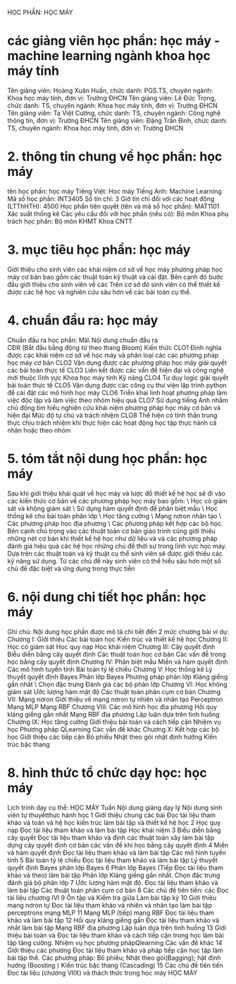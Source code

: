 HỌC PHẦN: HỌC MÁY
# các giảng viên học phần: học máy - machine learning ngành khoa học máy tính
Tên giảng viên: Hoàng Xuân Huấn, chức danh: PGS.TS, chuyên ngành: Khoa học máy tính, đơn vị: Trường ĐHCN
Tên giảng viên: Lê Đức Trọng, chức danh: TS, chuyên ngành: Khoa học máy tính, đơn vị: Trường ĐHCN
Tên giảng viên: Tạ Việt Cường, chức danh: TS, chuyên ngành: Công nghệ thông tin, đơn vị: Trường ĐHCN
Tên giảng viên: Đặng Trần Bình, chức danh: TS, chuyên ngành: Khoa học máy tính, đơn vị: Trường ĐHCN
# 2. thông tin chung về học phần: học máy 
tên học phần: học máy
Tiếng Việt: Học máy Tiếng Anh: Machine Learning
Mã số học phần: INT3405 Số tín chỉ: 3 Giờ tín chỉ đối với các hoạt động (LTThHTH): 4500 Học phần tiên quyết (tên và mã số học phần): MAT1101 Xác suất thống kê Các yêu cầu đối với học phần (nếu có): Bộ môn Khoa phụ trách học phần: Bộ môn KHMT Khoa CNTT
# 3. mục tiêu học phần: học máy
Giới thiệu cho sinh viên các khái niệm cơ sở về học máy phương pháp học máy cơ bản bao gồm các thuật toán kỹ thuật và cài đặt. Bên cạnh đó bước đầu giới thiệu cho sinh viên về các Trên cơ sở đó sinh viên có thể thiết kế được các hệ học và nghiên cứu sâu hơn về các bài toán cụ thể.
# 4. chuẩn đầu ra: học máy
Chuẩn đầu ra học phần: Mã\ Nội dung chuẩn đầu ra\
CĐR (Bắt đầu bằng động từ theo thang Bloom) Kiến thức
CLO1 Định nghĩa được các khái niệm cơ sở về học máy và phân loại các các phương pháp học máy cơ bản
CLO2 Vận dụng được các phương pháp học máy giải quyết các bài toán thực tế
CLO3 Liên kết được các vấn đề hiện đại và công nghệ mới thuộc lĩnh vực Khoa học máy tính
Kỹ năng
CLO4 Tư duy logic giải quyết bài toán thực tế
CLO5 Vận dụng được các công cụ thư viện lập trình python để cài đặt các mô hình học máy
CLO6 Triển khai linh hoạt phương pháp làm việc độc lập và làm việc theo nhóm hiệu quả
CLO7 Sử dụng tiếng Anh nhằm chủ động tìm hiểu nghiên cứu khái niệm phương pháp học máy cơ bản và hiện đại
Mức độ tự chủ và trách nhiệm
CLO8 Thể hiện có tinh thần trung thực chịu trách nhiệm khi thực hiện các hoạt động học tập thực hành cá nhân hoặc theo nhóm 
# 5. tóm tắt nội dung học phần: học máy
Sau khi giới thiệu khái quát về học máy và lược đồ thiết kế hệ học sẽ đi vào các kiến thức cơ bản về các phương pháp học máy bao gồm: \ Học có giám sát và không giám sát \ Sử dụng hàm quyết định để phân biệt mẫu \ Học thống kê cho bài toán phân lớp \ Học tăng cường \ Mạng nơron nhân tạo \ Các phương pháp học địa phương \ Các phương pháp kết hợp các bộ học. 
Bên cạnh chú trọng vào các thuật toán cơ bản giáo trình cũng giới thiệu những nét cơ bản khi thiết kế hệ học như dữ liệu và và các phương pháp đánh giá hiệu quả các hệ học những chủ đề thời sự trong lĩnh vực học máy. Dựa trên các thuật toán và kỹ thuật cụ thể sinh viên sẽ được giới thiệu các kỹ năng sử dụng. Từ các chủ đề này sinh viên có thể hiểu sâu hơn một số chủ đề đặc biệt và ứng dụng trong thực tiễn
# 6. nội dung chi tiết học phần: học máy
Ghi chú: Nội dung học phần được mô tả chi tiết đến 2 mức chương bài
ví dụ:
Chương I: Giới thiệu
Các bài toán học
Kiến trúc và thiết kế hệ học
Chương II: Học có giám sát
Học quy nạp
Học khái niệm
Chương III: Cây quyết định
Biễu diễn bằng cây quyết định
Các thuật toán học cơ bản
Các vấn đề trong học bằng cây quyết định
Chương IV: Phân biệt mẫu
Miền và hàm quyết định
Các mô hình tuyến tính
Bài toán tỷ lệ chiều
Chương V: Học thống kê
Lý thuyết quyết định Bayes
Phân lớp Bayes
Phương pháp phân lớp Kláng giềng gần nhất
\ Chọn đặc trưng
Đánh giá các bộ phân lớp
Chương VI: Học không giám sát
Ước lượng hàm mật độ
Các thuật toán phân cụm cơ bản
Chương VII: Mạng nơron
Giới thiệu về mạng nơron tự nhiên và nhân tạo
Perceptron
Mạng MLP
Mạng RBF
Chương VIII: Các mô hình học địa phương
Hồi quy kláng giềng gần nhất
Mạng RBF địa phương
Lập luận dựa trên tình huống
Chương IX: Học tăng cường
Giới thiệu bài toán và cách tiếp cận
Nhiệm vụ học
Phương pháp QLearning
Các vấn đề khác
Chương X: Kết hợp các bộ học
Giới thiệu các tiếp cận
Bỏ phiếu
Nhặt theo gói nhặt định hướng
Kiến trúc bậc thang
# 8. hình thức tổ chức dạy học: học máy
Lịch trình dạy cụ thể: HỌC MÁY Tuần Nội dung giảng dạy lý Nội dung sinh viên tự thuyếtthực hành học 1 Giới thiệu chung các bài Đọc tài liệu tham khảo và toán và hệ học kiến trúc làm bài tập và thiết kế hệ học 2 Học quy nạp Đọc tài liệu tham khảo và làm bài tập Học khái niệm 3 Biểu diễn bằng cây quyết Đọc tài liệu tham khảo và định các thuật toán xây làm bài tập dựng cây quyết định cơ bản các vấn đề khi học bằng cây quyết định 4 Miền và hàm quyết định Đọc tài liệu tham khảo và làm bài tập Các mô hình tuyến tính 5 Bài toán tỷ lệ chiều Đọc tài liệu tham khảo và làm bài tập Lý thuyết quyết định Bayes phân lớp Bayes 6 Phân lớp Bayes (Tiếp Đọc tài liệu tham khảo và theo) làm bài tập Phân lớp Kláng giềng gần nhất. Chọn đặc trưng đánh giá bộ phân lớp 7 Ước lượng hàm mật độ. Đọc tài liệu tham khảo và làm bài tập Các thuật toán phân cụm cơ bản 8 Các chủ đề tiên tiến: các Đọc tài liệu chương IVI 9 Ôn tập và Kiểm tra giữa Làm bài tập kỳ 10 Giới thiệu mạng nơron tự Đọc tài liệu tham khảo và nhiên và nhân tạo làm bài tập perceptrons mạng MLP 11 Mạng MLP (tiếp) mạng RBF Đọc tài liệu tham khảo và làm bài tập 12 Hồi quy kláng giềng gần Đọc tài liệu tham khảo và nhất làm bài tập Mạng RBF địa phương Lập luận dựa trên tình huống 13 Giới thiệu bài toán và Đọc tài liệu tham khảo và cách tiếp cận trong học làm bài tập tăng cường. Nhiệm vụ học phương phápQlearning Các vấn đề khác 14 Giới thiệu các phương Đọc tài liệu tham khảo và pháp tiếp cận học tập làm bài tập thể. Các phương pháp: Bỏ phiếu; Nhặt theo gói(Bagging); hặt định hướng (Boosting ) Kiến trúc bậc thang (Cascading) 15 Các chủ đề tiên tiến Đọc tài liệu (chương VIIX) và thách thức trong học máy HỌC MÁY
